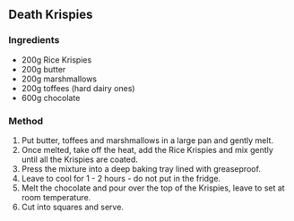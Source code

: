## Death Krispies

### Ingredients

- 200g Rice Krispies
- 200g butter
- 200g marshmallows
- 200g toffees (hard dairy ones)
- 600g chocolate

### Method

1. Put butter, toffees and marshmallows in a large pan and gently melt.
2. Once melted, take off the heat, add the Rice Krispies and mix gently until all the Krispies are coated.
3. Press the mixture into a deep baking tray lined with greaseproof.
4. Leave to cool for 1 - 2 hours - do not put in the fridge.
5. Melt the chocolate and pour over the top of the Krispies, leave to set at room temperature.
6. Cut into squares and serve.

